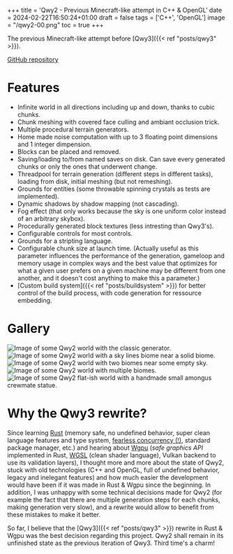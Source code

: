 +++
title = 'Qwy2 - Previous Minecraft-like attempt in C++ & OpenGL'
date = 2024-02-22T16:50:24+01:00
draft = false
tags = ['C++', 'OpenGL']
image = "/qwy2-00.png"
toc = true
+++

The previous Minecraft-like attempt before [Qwy3]({{< ref "posts/qwy3" >}}).

[GitHub repository](https://github.com/anima-libera/qwy2)

# Features

- Infinite world in all directions including up and down, thanks to cubic chunks.
- Chunk meshing with covered face culling and ambiant occlusion trick.
- Multiple procedural terrain generators.
- Home made noise computation with up to 3 floating point dimensions and 1 integer dimpension.
- Blocks can be placed and removed.
- Saving/loading to/from named saves on disk. Can save every generated chunks or only the ones that underwent change.
- Threadpool for terrain generation (different steps in different tasks), loading from disk, initial meshing (but not remeshing).
- Grounds for entities (some throwable spinning crystals as tests are implemented).
- Dynamic shadows by shadow mapping (not cascading).
- Fog effect (that only works because the sky is one uniform color instead of an arbitrary skybox).
- Procedurally generated block textures (less intresting than Qwy3's).
- Configurable controls for most controls.
- Grounds for a stripting language.
- Configurable chunk size at launch time. (Actually useful as this parameter influences the performance of the generation, gameloop and memory usage in complex ways and the best value that optimizes for what a given user prefers on a given machine may be different from one another, and it doesn't cost anything to make this a parameter.)
- [Custom build system]({{< ref "posts/buildsystem" >}}) for better control of the build process, with code generation for ressource embedding.

# Gallery

![Image of some Qwy2 world with the classic generator.](/qwy2-01.png)
![Image of some Qwy2 world with a sky lines biome near a solid biome.](/qwy2-02.png)
![Image of some Qwy2 world with two biomes near some empty sky.](/qwy2-03.png)
![Image of some Qwy2 world with multiple biomes.](/qwy2-04.png)
![Image of some Qwy2 flat-ish world with a handmade small amongus crewmate statue.](/qwy2-05.png)

# Why the Qwy3 rewrite?

Since learning [Rust](https://www.rust-lang.org/) (memory safe, no undefined behavior, super clean language features and type system, [fearless concurrency (!)](https://doc.rust-lang.org/book/ch16-00-concurrency.html), standard package manager, etc.) and hearing about [Wgpu](https://wgpu.rs/) (*safe graphics API* implemented in Rust, [WGSL](https://www.w3.org/TR/WGSL/) (clean shader language), Vulkan backend to use its validation layers), I thought more and more about the state of Qwy2, stuck with old technologies (C++ and OpenGL, full of undefined behavior, legacy and inelegant features) and how much easier the development would have been if it was made in Rust & Wgpu since the beginning. In addition, I was unhappy with some technical decisions made for Qwy2 (for example the fact that there are multiple generation steps for each chunks, making generation very slow), and a rewrite would allow to benefit from these mistakes to make it better.

So far, I believe that the [Qwy3]({{< ref "posts/qwy3" >}}) rewrite in Rust & Wgpu was the best decision regarding this project. Qwy2 shall remain in its unfinished state as the previous iteration of Qwy3. Third time's a charm!
